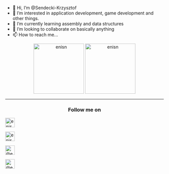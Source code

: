 - 👋 Hi, I’m @Sendecki-Krzysztof
- 👀 I’m interested in application development, game development and other things.
- 🌱 I’m currently learning assembly and data structures 
- 💞️ I’m looking to collaborate on basically anything
- 📫 How to reach me...

<!---
Sendecki-Krzysztof/Sendecki-Krzysztof is a ✨ special ✨ repository because its `README.md` (this file) appears on your GitHub profile.
You can click the Preview link to take a look at your changes.
--->


<p align="center">
<img src="https://github-readme-stats.vercel.app/api/top-langs/?username=Sendecki-Krzysztof&layout=compact&theme=tokyonight&count_private=true" alt="enisn" height="160" />
<img src="https://github-readme-stats.vercel.app/api?username=Sendecki-Krzysztof&show_icons=true&theme=tokyonight&count_private=true" alt="enisn" height="160" />
</p>

<hr />
<h3 align="center"> Follow me on </h4>
<p align="center">
  
  <!--- Twitter --->
  <a href="https://twitter.com/AnEdgyMango" target="blank"><img align="center" src="https://cdn.jsdelivr.net/npm/simple-icons@3.0.1/icons/twitter.svg" alt="enisnecipoglu" height="30" width="30" /></a>
  
  <!--- Instagram --->
  <a href="https://www.instagram.com/anedgymango/" target="blank"><img align="center" src="https://cdn.jsdelivr.net/npm/simple-icons@3.0.1/icons/instagram.svg" alt="enisnecipoglu" height="30" width="30" /></a>
  
  <!--- Quora --->
  <a href="https://www.quora.com/profile/Krzysztof-Sendecki" target="blank"><img align="center" src="https://cdn.jsdelivr.net/npm/simple-icons@3.0.1/icons/quora.svg" alt="@enis.necipoglu" height="30" width="30" /></a>
  
  <!--- Linkedin --->
  <a href="https://www.linkedin.com/in/krzysztof-sendecki-1bba2b224/" target="blank"><img align="center" src="https://cdn.jsdelivr.net/npm/simple-icons@3.0.1/icons/linkedin.svg" alt="@enis.necipoglu" height="30" width="30" /></a>
  

</p>
